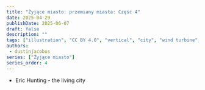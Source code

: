 ```yaml
---
title: "Żyjące miasto: przemiany miasta: Część 4"
date: 2025-04-29
publishDate: 2025-06-07
draft: false
description: ""
tags: ["illustration", "CC BY 4.0", "vertical", "city", "wind turbine", "people", "transport"]
authors:
 - dustinjacobus
series: ["Żyjące miasto"]
series_order: 4
---
```


- Eric Hunting - the living city
